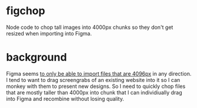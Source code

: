 # figchop
Node code to chop tall images into 4000px chunks so they don't get resized when importing into Figma.

# background 
Figma seems [to only be able to import files that are 4096px](https://help.figma.com/hc/en-us/articles/360040028034-Add-images-and-videos-to-design-files#:~:text=Figma%20downsizes,is%20less%20than%204096%20pixels.) in any direction. I tend to want to drag screengrabs of an existing website into it so I can monkey with them to present new designs. So I need to quickly chop files that are mostly taller than 4000px into chunk that I can individiually drag into Figma and recombine without losing quality.
